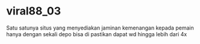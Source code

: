 # viral88_03
Satu satunya situs yang menyediakan jaminan kemenangan kepada pemain hanya dengan sekali depo bisa di pastikan dapat wd hingga lebih dari 4x
